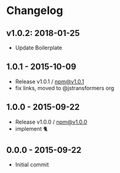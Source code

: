 # Changelog

## v1.0.2: 2018-01-25

- Update Boilerplate

## 1.0.1 - 2015-10-09
- Release v1.0.1 / npm@v1.0.1
- fix links, moved to @jstransformers org

## 1.0.0 - 2015-09-22
- Release v1.0.0 / npm@v1.0.0
- implement :cat2:

## 0.0.0 - 2015-09-22
- Initial commit

